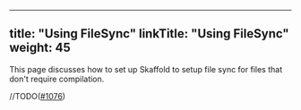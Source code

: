 
---
title: "Using FileSync"
linkTitle: "Using FileSync"
weight: 45
---

This page discusses how to set up Skaffold to setup file sync for files that don't require compilation.
 
//TODO([#1076](https://github.com/GoogleContainerTools/skaffold/issues/1076))
